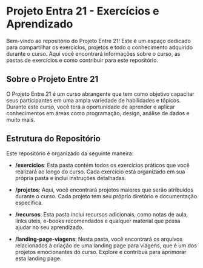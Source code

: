 
# Projeto Entra 21 - Exercícios e Aprendizado

Bem-vindo ao repositório do Projeto Entre 21! Este é um espaço dedicado para compartilhar os exercícios, projetos e todo o conhecimento adquirido durante o curso. Aqui você encontrará informações sobre o curso, as pastas de exercícios e como contribuir para este repositório.

## Sobre o Projeto Entre 21

O Projeto Entre 21 é um curso abrangente que tem como objetivo capacitar seus participantes em uma ampla variedade de habilidades e tópicos. Durante este curso, você terá a oportunidade de aprender e aplicar conhecimentos em áreas como programação, design, análise de dados e muito mais.

## Estrutura do Repositório

Este repositório é organizado da seguinte maneira:

- **/exercicios**: Esta pasta contém todos os exercícios práticos que você realizará ao longo do curso. Cada exercício está organizado em sua própria pasta e inclui instruções detalhadas.

- **/projetos**: Aqui, você encontrará projetos maiores que serão atribuídos durante o curso. Cada projeto tem seu próprio diretório e documentação específica.

- **/recursos**: Esta pasta inclui recursos adicionais, como notas de aula, links úteis, e-books recomendados e qualquer material que possa ajudar no seu aprendizado.
  
- **/landing-page-viagens**: Nesta pasta, você encontrará os arquivos relacionados à criação de uma landing page para viagens, que é um dos projetos emocionantes do curso. Explore e contribua para aprimorar esta landing page.











